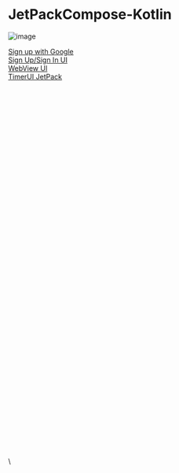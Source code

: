 # JetPackCompose-Kotlin
![image](https://user-images.githubusercontent.com/77758884/200108431-70285264-5535-49d1-9e59-95010dfcab75.png)

[Sign up with Google]()\
[Sign Up/Sign In UI]()\
[WebView UI](3-WebViewUI)\
[TimerUI JetPack]()\
[]()\
[]()\
[]()\
[]()\
[]()\
[]()\
[]()\
[]()\
[]()\
[]()\
[]()\
[]()\
[]()\
[]()\
[]()\
[]()\
[]()\
[]()\
[]()\
[]()\
[]()\
[]()\
[]()\
[]()\
[]()\
[]()\
[]()\
[]()\
[]()\
[]()\
[]()\
[]()\
[]()\
[]()\
[]()\
[]()\
[]()\
[]()\
[]()\
[]()\
[]()\
[]()\
[]()\
[]()\
[]()\
[]()\